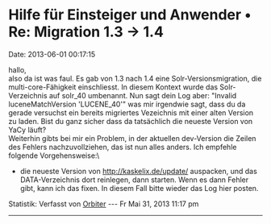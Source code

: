 Hilfe für Einsteiger und Anwender • Re: Migration 1.3 -\> 1.4
=============================================================

Date: 2013-06-01 00:17:15

hallo,\
also da ist was faul. Es gab von 1.3 nach 1.4 eine
Solr-Versionsmigration, die multi-core-Fähigkeit einschliesst. In diesem
Kontext wurde das Solr-Verzeichnis auf solr\_40 umbenannt. Nun sagt dein
Log aber: \"Invalid luceneMatchVersion \'LUCENE\_40\'\" was mir
irgendwie sagt, dass du da gerade versuchst ein bereits migriertes
Vezeichnis mit einer alten Version zu laden. Bist du ganz sicher dass da
tatsächlich die neueste Version von YaCy läuft?\
Weiterhin gibts bei mir ein Problem, in der aktuellen dev-Version die
Zeilen des Fehlers nachzuvollziehen, das ist nun alles anders. Ich
empfehle folgende Vorgehensweise:\
- die neueste Version von <http://kaskelix.de/update/> auspacken, und
das DATA-Verzeichnis dort reinlegen, dann starten. Wenn es dann Fehler
gibt, kann ich das fixen. In diesem Fall bitte wieder das Log hier
posten.

Statistik: Verfasst von
[Orbiter](http://forum.yacy-websuche.de/memberlist.php?mode=viewprofile&u=2)
--- Fr Mai 31, 2013 11:17 pm

------------------------------------------------------------------------
